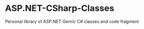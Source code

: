 ASP.NET-CSharp-Classes
======================

Personal library of ASP.NET Genric C# classes and code fragment
